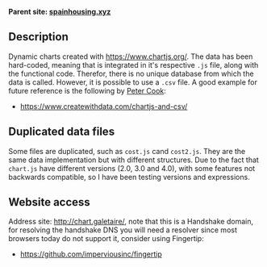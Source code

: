 **Parent site: [spainhousing.xyz](https://spainhousing.xyz)**

## Description

Dynamic charts created with https://www.chartjs.org/. The data has been hard-coded, meaning that is integrated in it's respective ``.js`` file, along with the functional code. Therefor, there is no unique database from which the data is called. However, it is possible to use a ``.csv`` file. A good example for future reference is the following by [Peter Cook](https://twitter.com/peter_r_cook):

* https://www.createwithdata.com/chartjs-and-csv/

## Duplicated data files

Some files are duplicated, such as ``cost.js`` cand ``cost2.js``. They are the same data implementation but with different structures. Due to the fact that ``chart.js`` have different versions (2.0, 3.0 and 4.0), with some features not backwards compatible, so I have been testing versions and expressions.

## Website access

Address site: http://chart.galetaire/, note that this is a Handshake domain, for resolving the handshake DNS you will need a resolver since most browsers today do not support it, consider using Fingertip:

* https://github.com/imperviousinc/fingertip
